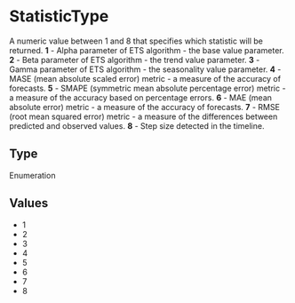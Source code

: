 # StatisticType

A numeric value between 1 and 8 that specifies which statistic will be returned.**1** - Alpha parameter of ETS algorithm - the base value parameter.**2** - Beta parameter of ETS algorithm - the trend value parameter.**3** - Gamma parameter of ETS algorithm - the seasonality value parameter.**4** - MASE (mean absolute scaled error) metric - a measure of the accuracy of forecasts.**5** - SMAPE (symmetric mean absolute percentage error) metric - a measure of the accuracy based on percentage errors.**6** - MAE (mean absolute error) metric - a measure of the accuracy of forecasts.**7** - RMSE (root mean squared error) metric - a measure of the differences between predicted and observed values.**8** - Step size detected in the timeline.

## Type

Enumeration

## Values

- 1
- 2
- 3
- 4
- 5
- 6
- 7
- 8
